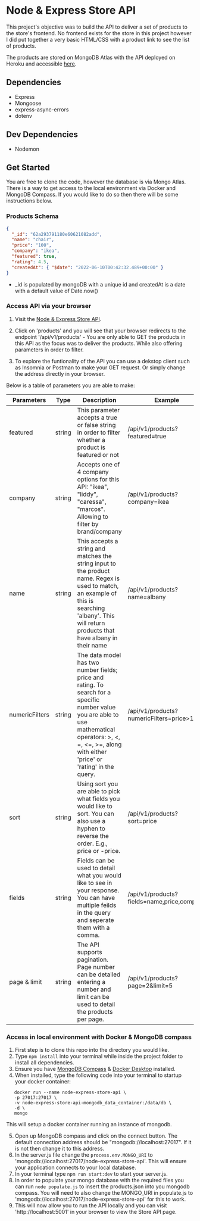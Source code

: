 # Node & Express Store API

This project's objective was to build the API to deliver a set of products to the store's frontend. No frontend exists for the store in this project however I did put together a very basic HTML/CSS with a product link to see the list of products.

The products are stored on MongoDB Atlas with the API deployed on Heroku and accessible [here](https://node-express-store-api.herokuapp.com/).

## Dependencies

- Express
- Mongoose
- express-async-errors
- dotenv

## Dev Dependencies

- Nodemon

## Get Started

You are free to clone the code, however the database is via Mongo Atlas. There is a way to get access to the local environment via Docker and MongoDB Compass. If you would like to do so then there will be some instructions below.

### Products Schema

```json
{
  "_id": "62a293791180e60621082add",
  "name": "chair",
  "price": "100",
  "company": "ikea",
  "featured": true,
  "rating": 4.5,
  "createdAt": { "$date": "2022-06-10T00:42:32.489+00:00" }
}
```

- \_id is populated by mongoDB with a unique id and createdAt is a date with a default value of Date.now()

### Access API via your browser

1. Visit the [Node & Express Store API](https://node-express-store-api.herokuapp.com/).
2. Click on 'products' and you will see that your browser redirects to the endpoint '/api/v1/products' - You are only able to GET the products in this API as the focus was to deliver the products. While also offering parameters in order to filter.

3. To explore the funtionality of the API you can use a dekstop client such as Insomnia or Postman to make your GET request. Or simply change the address directly in your browser.

Below is a table of parameters you are able to make:

| Parameters     | Type   | Description                                                                                                                                                                                                    | Example                                    |
| -------------- | ------ | -------------------------------------------------------------------------------------------------------------------------------------------------------------------------------------------------------------- | ------------------------------------------ |
| featured       | string | This parameter accepts a true or false string in order to filter whether a product is featured or not                                                                                                          | /api/v1/products?featured=true             |
| company        | string | Accepts one of 4 company options for this API: "ikea", "liddy", "caressa", "marcos". Allowing to filter by brand/company                                                                                       | /api/v1/products?company=ikea              |
| name           | string | This accepts a string and matches the string input to the product name. Regex is used to match, an example of this is searching 'albany'. This will return products that have albany in their name             | /api/v1/products?name=albany               |
| numericFilters | string | The data model has two number fields; price and rating. To search for a specific number value you are able to use mathematical operators: >, <, =, <=, >=, along with either 'price' or 'rating' in the query. | /api/v1/products?numericFilters=price>100  |
| sort           | string | Using sort you are able to pick what fields you would like to sort. You can also use a hyphen to reverse the order. E.g., price or -price.                                                                     | /api/v1/products?sort=price                |
| fields         | string | Fields can be used to detail what you would like to see in your response. You can have multiple feilds in the query and seperate them with a comma.                                                            | /api/v1/products?fields=name,price,company |
| page & limit   | string | The API supports pagination. Page number can be detailed entering a number and limit can be used to detail the products per page.                                                                              | /api/v1/products?page=2&limit=5            |

### Access in local environment with Docker & MongoDB compass

1. First step is to clone this repo into the directory you would like.
2. Type `npm install` into your terminal while inside the project folder to install all dependencies.
3. Ensure you have [MongoDB Compass](https://www.mongodb.com/products/compass) & [Docker Desktop](https://www.docker.com/get-started/) installed.
4. When installed, type the following code into your terminal to startup your docker container:

```
   docker run --name node-express-store-api \
   -p 27017:27017 \
   -v node-express-store-api-mongodb_data_container:/data/db \
   -d \
   mongo
```

This will setup a docker container running an instance of mongodb.

5. Open up MongoDB compass and click on the connect button. The default connection address should be "mongodb://localhost:27017". If it is not then change it to this address.
6. In the server.js file change the `process.env.MONGO_URI` to 'mongodb://localhost:27017/node-express-store-api'. This will ensure your application connects to your local database.
7. In your terminal type `npm run start:dev` to start your server.js.
8. In order to populate your mongo database with the required files you can run `node populate.js` to insert the products.json into you mongodb compass. You will need to also change the MONGO_URI in populate.js to 'mongodb://localhost:27017/node-express-store-api' for this to work.
9. This will now allow you to run the API locally and you can visit 'http://localhost:5001' in your browser to view the Store API page.
